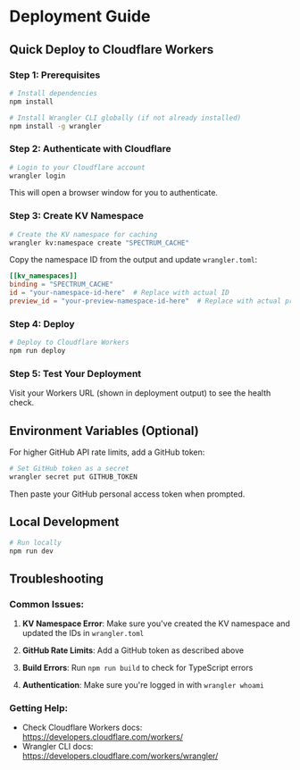 # Deployment Guide

## Quick Deploy to Cloudflare Workers

### Step 1: Prerequisites
```bash
# Install dependencies
npm install

# Install Wrangler CLI globally (if not already installed)
npm install -g wrangler
```

### Step 2: Authenticate with Cloudflare
```bash
# Login to your Cloudflare account
wrangler login
```
This will open a browser window for you to authenticate.

### Step 3: Create KV Namespace
```bash
# Create the KV namespace for caching
wrangler kv:namespace create "SPECTRUM_CACHE"
```

Copy the namespace ID from the output and update `wrangler.toml`:
```toml
[[kv_namespaces]]
binding = "SPECTRUM_CACHE"
id = "your-namespace-id-here"  # Replace with actual ID
preview_id = "your-preview-namespace-id-here"  # Replace with actual preview ID
```

### Step 4: Deploy
```bash
# Deploy to Cloudflare Workers
npm run deploy
```

### Step 5: Test Your Deployment
Visit your Workers URL (shown in deployment output) to see the health check.

## Environment Variables (Optional)

For higher GitHub API rate limits, add a GitHub token:

```bash
# Set GitHub token as a secret
wrangler secret put GITHUB_TOKEN
```

Then paste your GitHub personal access token when prompted.

## Local Development

```bash
# Run locally
npm run dev
```

## Troubleshooting

### Common Issues:

1. **KV Namespace Error**: Make sure you've created the KV namespace and updated the IDs in `wrangler.toml`

2. **GitHub Rate Limits**: Add a GitHub token as described above

3. **Build Errors**: Run `npm run build` to check for TypeScript errors

4. **Authentication**: Make sure you're logged in with `wrangler whoami`

### Getting Help:
- Check Cloudflare Workers docs: https://developers.cloudflare.com/workers/
- Wrangler CLI docs: https://developers.cloudflare.com/workers/wrangler/